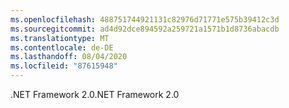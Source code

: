 ```yaml
---
ms.openlocfilehash: 488751744921131c82976d71771e575b39412c3d
ms.sourcegitcommit: ad4d92dce894592a259721a1571b1d8736abacdb
ms.translationtype: MT
ms.contentlocale: de-DE
ms.lasthandoff: 08/04/2020
ms.locfileid: "87615948"
---
```

<span data-ttu-id="d3025-101">.NET Framework 2.0</span><span class="sxs-lookup"><span data-stu-id="d3025-101">.NET Framework 2.0</span></span>
